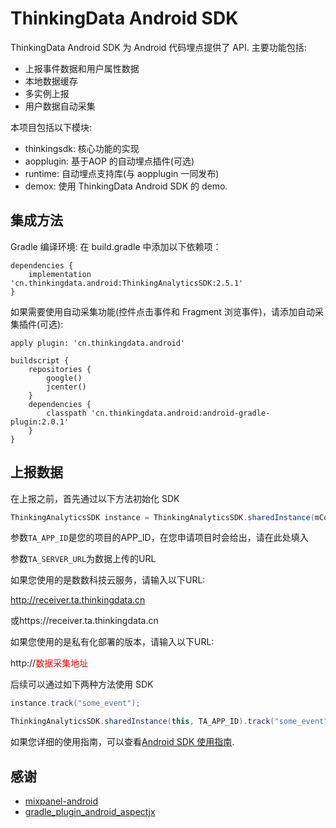 # ThinkingData Android SDK

ThinkingData Android SDK 为 Android 代码埋点提供了 API. 主要功能包括:
- 上报事件数据和用户属性数据
- 本地数据缓存
- 多实例上报
- 用户数据自动采集


本项目包括以下模块:
- thinkingsdk: 核心功能的实现
- aopplugin: 基于AOP 的自动埋点插件(可选)
- runtime: 自动埋点支持库(与 aopplugin 一同发布)
- demox: 使用 ThinkingData Android SDK 的 demo.


## 集成方法
Gradle 编译环境: 在 build.gradle 中添加以下依赖项：
```
dependencies {
    implementation 'cn.thinkingdata.android:ThinkingAnalyticsSDK:2.5.1'
}
```

如果需要使用自动采集功能(控件点击事件和 Fragment 浏览事件)，请添加自动采集插件(可选):
```
apply plugin: 'cn.thinkingdata.android'

buildscript {
    repositories {
        google()
        jcenter()
    }
    dependencies {
        classpath 'cn.thinkingdata.android:android-gradle-plugin:2.0.1'
    }
}
```

## 上报数据

在上报之前，首先通过以下方法初始化 SDK
```java
ThinkingAnalyticsSDK instance = ThinkingAnalyticsSDK.sharedInstance(mContext, TA_APP_ID, TA_SERVER_URL);
```

参数`TA_APP_ID`是您的项目的APP\_ID，在您申请项目时会给出，请在此处填入

参数`TA_SERVER_URL`为数据上传的URL

如果您使用的是数数科技云服务，请输入以下URL:

http://receiver.ta.thinkingdata.cn

或https://receiver.ta.thinkingdata.cn

如果您使用的是私有化部署的版本，请输入以下URL:

http://<font color="red">数据采集地址</font>

后续可以通过如下两种方法使用 SDK
```java
instance.track("some_event");

ThinkingAnalyticsSDK.sharedInstance(this, TA_APP_ID).track("some_event");
```

如果您详细的使用指南，可以查看[Android SDK 使用指南](https://doc.thinkingdata.cn/tdamanual/installation/android_sdk_installation.html).


## 感谢
- [mixpanel-android](https://github.com/mixpanel/mixpanel-android)
- [gradle_plugin_android_aspectjx](https://github.com/HujiangTechnology/gradle_plugin_android_aspectjx)
